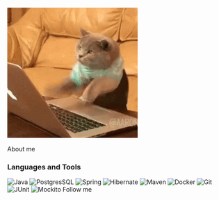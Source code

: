 ![Header](https://github.com/mynameisSergey/mynameisSergey/blob/main/assets/%D0%BA%D0%B8%D1%81%D0%B0.gif) 

About me

### Languages and Tools
![Java](https://img.shields.io/badge/-Java-blue?style=for-the-badge&logo=appveyor)
![PostgresSQL](https://img.shields.io/badge/-PostgresSQL-blue?style=for-the-badge&logo=appveyor)
![Spring](https://img.shields.io/badge/-Spring-blue?style=for-the-badge&logo=appveyor)
![Hibernate](https://img.shields.io/badge/-Hibernate-blue?style=for-the-badge&logo=appveyor)
![Maven](https://img.shields.io/badge/-Maven-blue?style=for-the-badge&logo=appveyor)
![Docker](https://img.shields.io/badge/-Docker-blue?style=for-the-badge&logo=appveyor)
![Git](https://img.shields.io/badge/-Git-blue?style=for-the-badge&logo=appveyor)
![JUnit](https://img.shields.io/badge/-JUnit-blue?style=for-the-badge&logo=appveyor)
![Mockito](https://img.shields.io/badge/-Mockito-blue?style=for-the-badge&logo=appveyor)
Follow me
